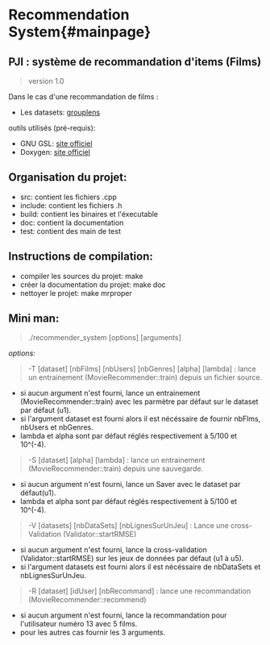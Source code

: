 Recommendation System{#mainpage}
=========

## PJI : système de recommandation d'items (Films)

> version 1.0

Dans le cas d'une recommandation de films :
* Les datasets: [grouplens](http://grouplens.org/datasets/movielens/)

outils utilisés (pré-requis):
* GNU GSL: [site officiel](http://www.gnu.org/software/gsl/)
* Doxygen: [site officiel](http://www.doxygen.org)

## Organisation du projet:
* src: contient les fichiers .cpp
* include: contient les fichiers .h
* build: contient les binaires et l'éxecutable
* doc: contient la documentation
* test: contient des main de test


## Instructions de compilation:
* compiler les sources du projet: make
* créer la documentation du projet: make doc
* nettoyer le projet: make mrproper

## Mini man:

> ./recommender_system [options] [arguments]

*options:*

> -T [dataset] [nbFilms] [nbUsers] [nbGenres] [alpha] [lambda] : lance un entrainement (MovieRecommender::train) depuis un fichier source.
* si aucun argument n'est fourni, lance un entrainement (MovieRecommender::train) avec les parmètre par défaut sur le dataset par défaut (u1).
* si l'argument dataset est fourni alors il est nécéssaire de fournir nbFlms, nbUsers et nbGenres.
* lambda et alpha sont par défaut réglés respectivement à 5/100 et 10^(-4).

> -S [dataset] [alpha] [lambda] : lance un entrainement (MovieRecommender::train) depuis une sauvegarde.
* si aucun argument n'est fourni, lance un Saver avec le dataset par défaut(u1).
* lambda et alpha sont par défaut réglés respectivement à 5/100 et 10^(-4).

> -V [datasets] [nbDataSets] [nbLignesSurUnJeu] : Lance une cross-Validation (Validator::startRMSE)
* si aucun argument n'est fourni, lance la cross-validation (Validator::startRMSE) sur les jeux de données par défaut (u1 à u5).
* si l'argument datasets est fourni alors il est nécéssaire de nbDataSets et nbLignesSurUnJeu.

> -R [dataset] [idUser] [nbRecommand] : lance une recommandation (MovieRecommender::recommend)
* si aucun argument n'est fourni, lance la recommandation pour l'utilisateur numéro 13 avec 5 films.
* pour les autres cas fournir les 3 arguments.

